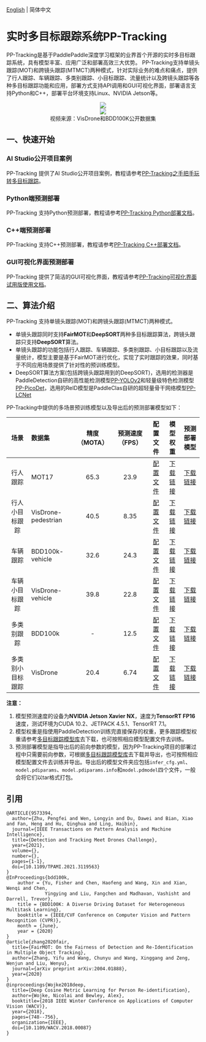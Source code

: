[English](README_en.md) | 简体中文

# 实时多目标跟踪系统PP-Tracking

PP-Tracking是基于PaddlePaddle深度学习框架的业界首个开源的实时多目标跟踪系统，具有模型丰富、应用广泛和部署高效三大优势。
PP-Tracking支持单镜头跟踪(MOT)和跨镜头跟踪(MTMCT)两种模式，针对实际业务的难点和痛点，提供了行人跟踪、车辆跟踪、多类别跟踪、小目标跟踪、流量统计以及跨镜头跟踪等各种多目标跟踪功能和应用，部署方式支持API调用和GUI可视化界面，部署语言支持Python和C++，部署平台环境支持Linux、NVIDIA Jetson等。

<div width="1000" align="center">
  <img src="../../docs/images/pptracking.png"/>
</div>

<div width="1000" align="center">
  <img src="https://user-images.githubusercontent.com/22989727/205546999-f847183d-73e5-4abe-9896-ce6a245efc79.gif"/>
  <br>
  视频来源：VisDrone和BDD100K公开数据集</div>
</div>


## 一、快速开始

### AI Studio公开项目案例
PP-Tracking 提供了AI Studio公开项目案例，教程请参考[PP-Tracking之手把手玩转多目标跟踪](https://aistudio.baidu.com/aistudio/projectdetail/3022582)。

### Python端预测部署
PP-Tracking 支持Python预测部署，教程请参考[PP-Tracking Python部署文档](python/README.md)。

### C++端预测部署
PP-Tracking 支持C++预测部署，教程请参考[PP-Tracking C++部署文档](cpp/README.md)。

### GUI可视化界面预测部署
PP-Tracking 提供了简洁的GUI可视化界面，教程请参考[PP-Tracking可视化界面试用版使用文档](https://github.com/yangyudong2020/PP-Tracking_GUi)。


## 二、算法介绍

PP-Tracking 支持单镜头跟踪(MOT)和跨镜头跟踪(MTMCT)两种模式。
- 单镜头跟踪同时支持**FairMOT**和**DeepSORT**两种多目标跟踪算法，跨镜头跟踪只支持**DeepSORT**算法。
- 单镜头跟踪的功能包括行人跟踪、车辆跟踪、多类别跟踪、小目标跟踪以及流量统计，模型主要是基于FairMOT进行优化，实现了实时跟踪的效果，同时基于不同应用场景提供了针对性的预训练模型。
- DeepSORT算法方案(包括跨镜头跟踪用到的DeepSORT)，选用的检测器是PaddleDetection自研的高性能检测模型[PP-YOLOv2](../../configs/ppyolo/)和轻量级特色检测模型[PP-PicoDet](../../configs/picodet/)，选用的ReID模型是PaddleClas自研的超轻量骨干网络模型[PP-LCNet](https://github.com/PaddlePaddle/PaddleClas/blob/release/2.3/docs/zh_CN/models/PP-LCNet.md)

PP-Tracking中提供的多场景预训练模型以及导出后的预测部署模型如下：

| 场景            | 数据集               | 精度（MOTA） | 预测速度（FPS） | 配置文件 | 模型权重 | 预测部署模型 |
| :---------:     |:---------------     | :-------:  | :------:      | :------:|:-----: | :--------: |
| 行人跟踪         | MOT17               | 65.3       | 23.9           | [配置文件](../../configs/mot/fairmot/fairmot_hrnetv2_w18_dlafpn_30e_576x320.yml) | [下载链接](https://paddledet.bj.bcebos.com/models/mot/fairmot_hrnetv2_w18_dlafpn_30e_576x320.pdparams) | [下载链接](https://bj.bcebos.com/v1/paddledet/models/mot/fairmot_hrnetv2_w18_dlafpn_30e_576x320.tar) |
| 行人小目标跟踪    | VisDrone-pedestrian |  40.5       | 8.35          | [配置文件](../../configs/mot/pedestrian/fairmot_hrnetv2_w18_dlafpn_30e_1088x608_visdrone_pedestrian.yml) | [下载链接](https://paddledet.bj.bcebos.com/models/mot/fairmot_hrnetv2_w18_dlafpn_30e_1088x608_visdrone_pedestrian.pdparams) | [下载链接](https://bj.bcebos.com/v1/paddledet/models/mot/fairmot_hrnetv2_w18_dlafpn_30e_1088x608_visdrone_pedestrian.tar) |
| 车辆跟踪         | BDD100k-vehicle    | 32.6         | 24.3          | [配置文件](../../configs/mot/vehicle/fairmot_hrnetv2_w18_dlafpn_30e_576x320_bdd100kmot_vehicle.yml) | [下载链接](https://paddledet.bj.bcebos.com/models/mot/fairmot_hrnetv2_w18_dlafpn_30e_576x320_bdd100kmot_vehicle.pdparams) | [下载链接](https://bj.bcebos.com/v1/paddledet/models/mot/fairmot_hrnetv2_w18_dlafpn_30e_576x320_bdd100kmot_vehicle.tar) |
| 车辆小目标跟踪    | VisDrone-vehicle   | 39.8         | 22.8          | [配置文件](../../configs/mot/vehicle/fairmot_hrnetv2_w18_dlafpn_30e_576x320_visdrone_vehicle.yml) | [下载链接](https://paddledet.bj.bcebos.com/models/mot/fairmot_hrnetv2_w18_dlafpn_30e_576x320_visdrone_vehicle.pdparams) | [下载链接](https://bj.bcebos.com/v1/paddledet/models/mot/fairmot_hrnetv2_w18_dlafpn_30e_576x320_visdrone_vehicle.tar)
| 多类别跟踪       | BDD100k             |  -          | 12.5          | [配置文件](../../configs/mot/mcfairmot/mcfairmot_hrnetv2_w18_dlafpn_30e_576x320_bdd100k_mcmot.yml) | [下载链接](https://paddledet.bj.bcebos.com/models/mot/mcfairmot_hrnetv2_w18_dlafpn_30e_576x320_bdd100k_mcmot.pdparams) | [下载链接](https://bj.bcebos.com/v1/paddledet/models/mot/mcfairmot_hrnetv2_w18_dlafpn_30e_576x320_bdd100k_mcmot.tar) |
| 多类别小目标跟踪  | VisDrone            |  20.4       | 6.74          | [配置文件](../../configs/mot/mcfairmot/mcfairmot_hrnetv2_w18_dlafpn_30e_1088x608_visdrone.yml) | [下载链接](https://paddledet.bj.bcebos.com/models/mot/mcfairmot_hrnetv2_w18_dlafpn_30e_1088x608_visdrone.pdparams) | [下载链接](https://bj.bcebos.com/v1/paddledet/models/mot/mcfairmot_hrnetv2_w18_dlafpn_30e_1088x608_visdrone.tar) |

**注意：**
1. 模型预测速度的设备为**NVIDIA Jetson Xavier NX**，速度为**TensorRT FP16**速度，测试环境为CUDA 10.2、JETPACK 4.5.1、TensorRT 7.1。
2. 模型权重是指使用PaddleDetection训练完直接保存的权重，更多跟踪模型权重请参考[多目标跟踪模型库](../../configs/mot/README.md#模型库)去下载，也可按照相应模型配置文件去训练。
3. 预测部署模型是指导出后的前向参数的模型，因为PP-Tracking项目的部署过程中只需要前向参数，可根据[多目标跟踪模型库](../../configs/mot/README.md#模型库)去下载并导出，也可按照相应模型配置文件去训练并导出。导出后的模型文件夹应包括`infer_cfg.yml`、`model.pdiparams`、`model.pdiparams.info`和`model.pdmodel`四个文件，一般会将它们以tar格式打包。


## 引用
```
@ARTICLE{9573394,
  author={Zhu, Pengfei and Wen, Longyin and Du, Dawei and Bian, Xiao and Fan, Heng and Hu, Qinghua and Ling, Haibin},
  journal={IEEE Transactions on Pattern Analysis and Machine Intelligence},
  title={Detection and Tracking Meet Drones Challenge},
  year={2021},
  volume={},
  number={},
  pages={1-1},
  doi={10.1109/TPAMI.2021.3119563}
}
@InProceedings{bdd100k,
    author = {Yu, Fisher and Chen, Haofeng and Wang, Xin and Xian, Wenqi and Chen,
              Yingying and Liu, Fangchen and Madhavan, Vashisht and Darrell, Trevor},
    title = {BDD100K: A Diverse Driving Dataset for Heterogeneous Multitask Learning},
    booktitle = {IEEE/CVF Conference on Computer Vision and Pattern Recognition (CVPR)},
    month = {June},
    year = {2020}
}
@article{zhang2020fair,
  title={FairMOT: On the Fairness of Detection and Re-Identification in Multiple Object Tracking},
  author={Zhang, Yifu and Wang, Chunyu and Wang, Xinggang and Zeng, Wenjun and Liu, Wenyu},
  journal={arXiv preprint arXiv:2004.01888},
  year={2020}
}
@inproceedings{Wojke2018deep,
  title={Deep Cosine Metric Learning for Person Re-identification},
  author={Wojke, Nicolai and Bewley, Alex},
  booktitle={2018 IEEE Winter Conference on Applications of Computer Vision (WACV)},
  year={2018},
  pages={748--756},
  organization={IEEE},
  doi={10.1109/WACV.2018.00087}
}
```
